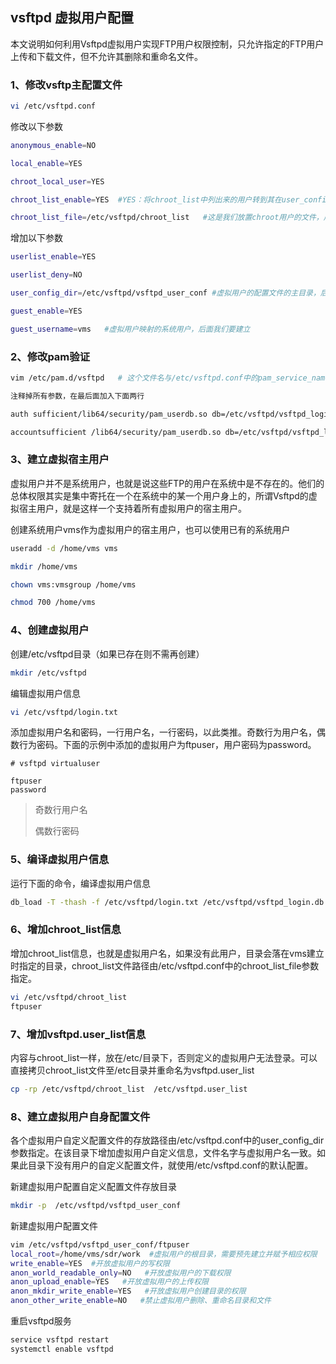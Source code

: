 ## vsftpd 虚拟用户配置

本文说明如何利用Vsftpd虚拟用户实现FTP用户权限控制，只允许指定的FTP用户上传和下载文件，但不允许其删除和重命名文件。

 

### 1、修改vsftp主配置文件

```bash
vi /etc/vsftpd.conf
```

修改以下参数

```bash
anonymous_enable=NO

local_enable=YES

chroot_local_user=YES

chroot_list_enable=YES  #YES：将chroot_list中列出来的用户转到其在user_config_dir下面定义的文件中指定的目录。NO：就是系统用户的默认目录

chroot_list_file=/etc/vsftpd/chroot_list   #这是我们放置chroot用户的文件，后面我们要建立
```

增加以下参数

```bash
userlist_enable=YES

userlist_deny=NO

user_config_dir=/etc/vsftpd/vsftpd_user_conf #虚拟用户的配置文件的主目录，后面我们建立虚拟用户配置文件时建立此目录

guest_enable=YES

guest_username=vms   #虚拟用户映射的系统用户，后面我们要建立
```



### 2、修改pam验证

```bash
vim /etc/pam.d/vsftpd	# 这个文件名与/etc/vsftpd.conf中的pam_service_name=vsftpd相对应

注释掉所有参数，在最后面加入下面两行

auth sufficient/lib64/security/pam_userdb.so db=/etc/vsftpd/vsftpd_login  # /vsftpd_login是要建立的验证文件，真正的文件是vsftpd_login.db，这里不能有后缀

accountsufficient /lib64/security/pam_userdb.so db=/etc/vsftpd/vsftpd_login   # 机器是64位，如果是32位的，用lib取代
```



### 3、建立虚拟宿主用户

虚拟用户并不是系统用户，也就是说这些FTP的用户在系统中是不存在的。他们的总体权限其实是集中寄托在一个在系统中的某一个用户身上的，所谓Vsftpd的虚拟宿主用户，就是这样一个支持着所有虚拟用户的宿主用户。

创建系统用户vms作为虚拟用户的宿主用户，也可以使用已有的系统用户

```bash
useradd -d /home/vms vms

mkdir /home/vms

chown vms:vmsgroup /home/vms

chmod 700 /home/vms
```



### 4、创建虚拟用户

创建/etc/vsftpd目录（如果已存在则不需再创建）

```bash
mkdir /etc/vsftpd
```

编辑虚拟用户信息

```bash 
vi /etc/vsftpd/login.txt
```

添加虚拟用户名和密码，一行用户名，一行密码，以此类推。奇数行为用户名，偶数行为密码。下面的示例中添加的虚拟用户为ftpuser，用户密码为password。

````
# vsftpd virtualuser

ftpuser
password
````

> 奇数行用户名
>
> 偶数行密码



### 5、编译虚拟用户信息 

运行下面的命令，编译虚拟用户信息

```bash
db_load -T -thash -f /etc/vsftpd/login.txt /etc/vsftpd/vsftpd_login.db 
```



### 6、增加chroot_list信息

增加chroot_list信息，也就是虚拟用户名，如果没有此用户，目录会落在vms建立时指定的目录，chroot_list文件路径由/etc/vsftpd.conf中的chroot_list_file参数指定。

````bash
vi /etc/vsftpd/chroot_list
ftpuser
````



### 7、增加vsftpd.user_list信息

内容与chroot_list一样，放在/etc/目录下，否则定义的虚拟用户无法登录。可以直接拷贝chroot_list文件至/etc目录并重命名为vsftpd.user_list

```bash
cp -rp /etc/vsftpd/chroot_list  /etc/vsftpd.user_list
```



### 8、建立虚拟用户自身配置文件

各个虚拟用户自定义配置文件的存放路径由/etc/vsftpd.conf中的user_config_dir参数指定。在该目录下增加虚拟用户自定义信息，文件名字与虚拟用户名一致。如果此目录下没有用户的自定义配置文件，就使用/etc/vsftpd.conf的默认配置。

新建虚拟用户配置自定义配置文件存放目录

```bash
mkdir -p  /etc/vsftpd/vsftpd_user_conf
```

 新建虚拟用户配置文件

```bash
vim /etc/vsftpd/vsftpd_user_conf/ftpuser
local_root=/home/vms/sdr/work  #虚拟用户的根目录，需要预先建立并赋予相应权限
write_enable=YES  #开放虚拟用户的写权限
anon_world_readable_only=NO   #开放虚拟用户的下载权限
anon_upload_enable=YES   #开放虚拟用户的上传权限
anon_mkdir_write_enable=YES   #开放虚拟用户创建目录的权限
anon_other_write_enable=NO   #禁止虚拟用户删除、重命名目录和文件
```

重启vsftpd服务

```bash
service vsftpd restart
systemctl enable vsftpd
```

